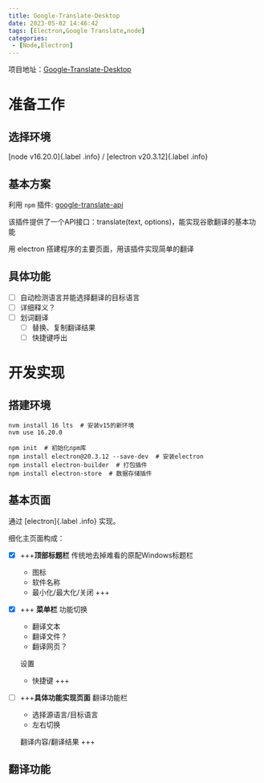 ```yaml
---
title: Google-Translate-Desktop
date: 2023-05-02 14:46:42
tags: [Electron,Google Translate,node]
categories: 
 - [Node,Electron]
---
```


项目地址：[Google-Translate-Desktop](https://github.com/noneSycamore/Google-Translate-Desktop)

# 准备工作

## 选择环境

[node v16.20.0]{.label .info} / [electron v20.3.12]{.label .info}

## 基本方案

利用 `npm` 插件: [google-translate-api](https://www.npmjs.com/package/google-translate-api) 

该插件提供了一个API接口：translate(text, options)，能实现谷歌翻译的基本功能

用 electron 搭建程序的主要页面，用该插件实现简单的翻译

## 具体功能

- [ ]  自动检测语言并能选择翻译的目标语言
- [ ]  详细释义？
- [ ]  划词翻译
    - [ ]  替换、复制翻译结果
    - [ ]  快捷键呼出

# 开发实现

## 搭建环境

```shell
nvm install 16 lts  # 安装v15的新环境
nvm use 16.20.0

npm init  # 初始化npm库
npm install electron@20.3.12 --save-dev  # 安装electron
npm install electron-builder  # 打包插件
npm install electron-store  # 数据存储插件

```

## 基本页面

通过 [electron]{.label .info} 实现。

细化主页面构成：

- [x]   +++**顶部标题栏** 
	传统地去掉难看的原配Windows标题栏
	-   图标
	-   软件名称
	-   最小化/最大化/关闭
	+++
- [x]  +++ **菜单栏**
    功能切换
    -   翻译文本
    -   翻译文件？
    -   翻译网页？
    
    设置
    -   快捷键
    +++
- [ ]  +++**具体功能实现页面** 
    翻译功能栏
    -   选择源语言/目标语言
    -   左右切换
    
    翻译内容/翻译结果
    +++

## 翻译功能

